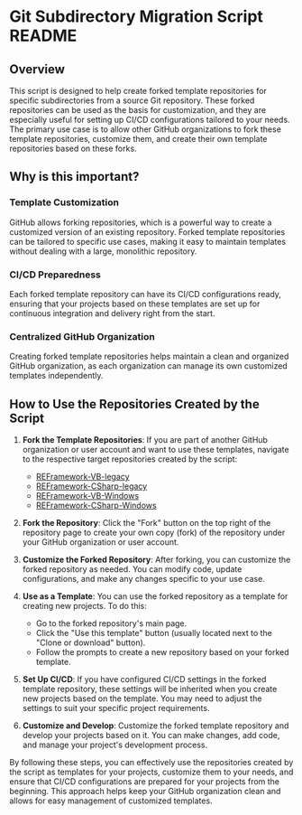 # Git Subdirectory Migration Script README

## Overview

This script is designed to help create forked template repositories for specific subdirectories from a source Git repository. These forked repositories can be used as the basis for customization, and they are especially useful for setting up CI/CD configurations tailored to your needs. The primary use case is to allow other GitHub organizations to fork these template repositories, customize them, and create their own template repositories based on these forks.

## Why is this important?

### Template Customization

GitHub allows forking repositories, which is a powerful way to create a customized version of an existing repository. Forked template repositories can be tailored to specific use cases, making it easy to maintain templates without dealing with a large, monolithic repository.

### CI/CD Preparedness

Each forked template repository can have its CI/CD configurations ready, ensuring that your projects based on these templates are set up for continuous integration and delivery right from the start.

### Centralized GitHub Organization

Creating forked template repositories helps maintain a clean and organized GitHub organization, as each organization can manage its own customized templates independently.

## How to Use the Repositories Created by the Script

1. **Fork the Template Repositories**: If you are part of another GitHub organization or user account and want to use these templates, navigate to the respective target repositories created by the script:

   - [REFramework-VB-legacy](https://github.com/rpapub/REFramework-VB-legacy.git)
   - [REFramework-CSharp-legacy](https://github.com/rpapub/REFramework-CSharp-legacy.git)
   - [REFramework-VB-Windows](https://github.com/rpapub/REFramework-VB-Windows.git)
   - [REFramework-CSharp-Windows](https://github.com/rpapub/REFramework-CSharp-Windows.git)

2. **Fork the Repository**: Click the "Fork" button on the top right of the repository page to create your own copy (fork) of the repository under your GitHub organization or user account.

3. **Customize the Forked Repository**: After forking, you can customize the forked repository as needed. You can modify code, update configurations, and make any changes specific to your use case.

4. **Use as a Template**: You can use the forked repository as a template for creating new projects. To do this:

   - Go to the forked repository's main page.
   - Click the "Use this template" button (usually located next to the "Clone or download" button).
   - Follow the prompts to create a new repository based on your forked template.

5. **Set Up CI/CD**: If you have configured CI/CD settings in the forked template repository, these settings will be inherited when you create new projects based on the template. You may need to adjust the settings to suit your specific project requirements.

6. **Customize and Develop**: Customize the forked template repository and develop your projects based on it. You can make changes, add code, and manage your project's development process.

By following these steps, you can effectively use the repositories created by the script as templates for your projects, customize them to your needs, and ensure that CI/CD configurations are prepared for your projects from the beginning. This approach helps keep your GitHub organization clean and allows for easy management of customized templates.
